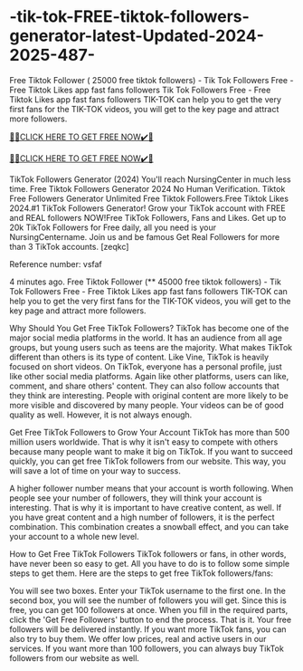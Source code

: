 # -tik-tok-FREE-tiktok-followers-generator-latest-Updated-2024-2025-487-
Free Tiktok Follower ( 25000 free tiktok followers) - Tik Tok Followers Free - Free Tiktok Likes app fast fans followers Tik Tok Followers Free - Free Tiktok Likes app fast fans followers TIK-TOK can help you to get the very first fans for the TIK-TOK videos, you will get to the key page and attract more followers.

[🎁🎁CLICK HERE TO GET FREE NOW✔️🎁](https://www.footlogix.com/Footlogix/media/Before-and-After/allgiftrafisarkar.html)

[🎁🎁CLICK HERE TO GET FREE NOW✔️🎁](https://www.footlogix.com/Footlogix/media/Before-and-After/allgiftrafisarkar.html)


TikTok Followers Generator (2024) You'll reach NursingCenter in much less time. Free Tiktok Followers Generator 2024 No Human Verification. Tiktok Free Followers Generator Unlimited Free Tiktok Followers.Free Tiktok Likes 2024.#1 TikTok Followers Generator! Grow your TikTok account with FREE and REAL followers NOW!Free TikTok Followers, Fans and Likes. Get up to 20k TikTok Followers for Free daily, all you need is your NursingCentername. Join us and be famous Get Real Followers for more than 3 TikTok accounts. [zeqkc]

Reference number: vsfaf

4 minutes ago. Free Tiktok Follower (** 45000 free tiktok followers) - Tik Tok Followers Free - Free Tiktok Likes app fast fans followers TIK-TOK can help you to get the very first fans for the TIK-TOK videos, you will get to the key page and attract more followers.

Why Should You Get Free TikTok Followers?
TikTok has become one of the major social media platforms in the world. It has an audience from all age groups, but young users such as teens are the majority. What makes TikTok different than others is its type of content. Like Vine, TikTok is heavily focused on short videos. On TikTok, everyone has a personal profile, just like other social media platforms. Again like other platforms, users can like, comment, and share others' content. They can also follow accounts that they think are interesting. People with original content are more likely to be more visible and discovered by many people. Your videos can be of good quality as well. However, it is not always enough.

Get Free TikTok Followers to Grow Your Account
TikTok has more than 500 million users worldwide. That is why it isn't easy to compete with others because many people want to make it big on TikTok. If you want to succeed quickly, you can get free TikTok followers from our website. This way, you will save a lot of time on your way to success.

A higher follower number means that your account is worth following. When people see your number of followers, they will think your account is interesting. That is why it is important to have creative content, as well. If you have great content and a high number of followers, it is the perfect combination. This combination creates a snowball effect, and you can take your account to a whole new level.

How to Get Free TikTok Followers
TikTok followers or fans, in other words, have never been so easy to get. All you have to do is to follow some simple steps to get them. Here are the steps to get free TikTok followers/fans:

You will see two boxes. Enter your TikTok username to the first one.
In the second box, you will see the number of followers you will get. Since this is free, you can get 100 followers at once.
When you fill in the required parts, click the 'Get Free Followers' button to end the process.
That is it. Your free followers will be delivered instantly. If you want more TikTok fans, you can also try to buy them. We offer low prices, real and active users in our services. If you want more than 100 followers, you can always buy TikTok followers from our website as well.
